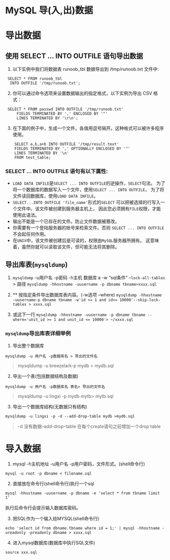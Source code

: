 # MySQL 导(入,出)数据


# 导出数据
## 使用 SELECT ... INTO OUTFILE 语句导出数据

1. 以下实例中我们将数据表 runoob_tbl 数据导出到 /tmp/runoob.txt 文件中:
```shell
 SELECT * FROM runoob_tbl 
  INTO OUTFILE '/tmp/runoob.txt';
```
2. 你可以通过命令选项来设置数据输出的指定格式，以下实例为导出 CSV 格式：
```shell
 SELECT * FROM passwd INTO OUTFILE '/tmp/runoob.txt'
     FIELDS TERMINATED BY ',' ENCLOSED BY '"'
     LINES TERMINATED BY '\r\n';
```
3. 在下面的例子中，生成一个文件，各值用逗号隔开。这种格式可以被许多程序使用。
```shell
    SELECT a,b,a+b INTO OUTFILE '/tmp/result.text'
    FIELDS TERMINATED BY ',' OPTIONALLY ENCLOSED BY '"'
    LINES TERMINATED BY '\n'
    FROM test_table;
```
### SELECT ... INTO OUTFILE 语句有以下属性:

* `LOAD DATA INFILE`是`SELECT ... INTO OUTFILE`的逆操作，`SELECT`句法。
  为了将一个数据库的数据写入一个文件，使用`SELECT ... INTO OUTFILE`，
  为了将文件读回数据库，使用`LOAD DATA INFILE`。
* `SELECT...INTO OUTFILE 'file_name'`形式的`SELECT`
  可以把被选择的行写入一个文件中。该文件被创建到服务器主机上，
  因此您必须拥有`FILE`权限，才能使用此语法。
* 输出不能是一个已存在的文件。防止文件数据被篡改。
* 你需要有一个登陆服务器的账号来检索文件。否则 `SELECT ... INTO OUTFILE`
  不会起任何作用。
* 在`UNIX`中，该文件被创建后是可读的，权限由`MySQL`服务器所拥有。
  这意味着，虽然你就可以读取该文件，但可能无法将其删除。

## 导出库表(`mysqldump`)

1. `mysqldump` -u用户名 -p密码 -h主机 数据库 a -w “sql条件” –`lock-all-tables` > 路径
`mysqldump -hhostname -uusername -p dbname tbname>xxxx.sql`
   
2. ** 按指定条件导出数据库表内容。(-w选项 –where)
`mysqldump -hhostname -uusername-p dbname tbname -w'id >= 1 and id<= 10000'--skip-lock-tables > xxxx.sql`

3. 或这下一行
`mysqldump -hhostname -uusername -p dbname tbname --where='unit_id >= 1 and unit_id <= 10000'> ~/xxxx.sql`

### `mysqldump`导出库表详细举例

1. 导出整个数据库

`mysqldump -u 用户名 -p数据库名 > 导出的文件名`

>mysqldump -u breezelark-p mydb > mydb.sql

2. 导出一个表(包括数据结构及数据)

`mysqldump -u 用户名 -p数据库名 表名> 导出的文件名`

>mysqldump -u lingxi -p mydb mytb> mytb.sql

3. 导出一个数据库结构(无数据只有结构)

`mysqldump -u lingxi -p -d --add-drop-table mydb >mydb.sql`

>-d 没有数据–add-drop-table 在每个create语句之前增加一个drop table


# 导入数据
1. mysql -h主机地址 -u用户名 -p用户密码，文件形式。(shell命令行)
                   
`mysql -u root -p dbname < filename.sql`

2. 直接放在命令行(shell命令行)执行一个sql

`mysql -hhostname -uusername -p dbname -e 'select * from tbname limit 1'`

执行后命令行会提示输入数据库密码。

3. 把SQL作为一个输入给MYSQL(shell命令行)

`echo 'select id from dbname.tbname where id = 1;' | mysql -hhostname -ureadonly -preadonly dbname > xxxx.sql`

4. 进入mysql数据库(数据库中执行SQL文件)

`source xxx.sql`








